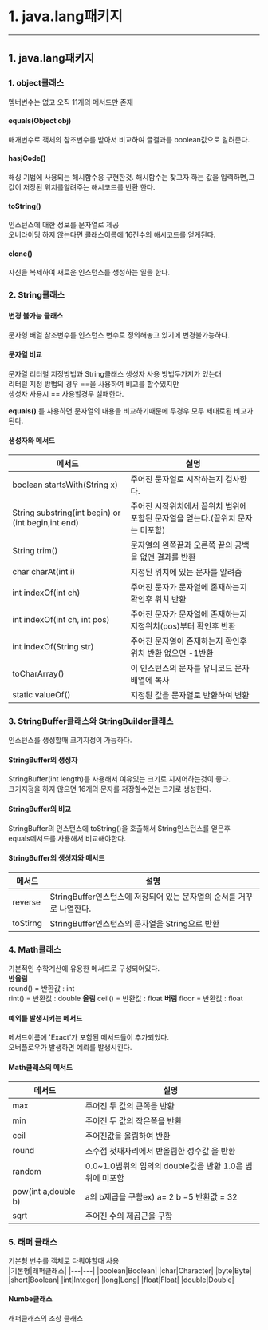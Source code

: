 # 1. java.lang패키지
---
## 1. java.lang패키지

### 1. object클래스
멤버변수는 없고 오직 11개의 메서드만 존재

#### equals(Object obj)
매개변수로 객체의 참조변수를 받아서 비교하여 글결과를 boolean값으로 알려준다.   

#### hasjCode()
해싱 기법에 사용되는 해시함수응 구현한것.
해시함수는 찾고자 하는 값을 입력하면,그 값이 저장된 위치를알려주는 해시코드를 반환 한다.

#### toString()
인스턴스에 대한 정보를 문자열로 제공     
오버라이딩 하지 않는다면 클래스이름에 16진수의 해시코드를 얻게된다.     

#### clone()
자신을 복제하여 새로운 인스턴스를 생성하는 일을 한다.


### 2. String클래스

#### 변경 불가능 클래스
문자형 배열 참조변수를 인스턴스 변수로 정의해놓고 있기에 변경불가능하다.     

#### 문자열 비교
문자열 리터럴 지정방법과 String클래스 생성자 사용 방법두가지가 있는대   
리터럴 지정 방법의 경우 ==을 사용하여 비교를 할수있지만       
생성자 사용시 == 사용할경우 실패한다.

**equals()** 를 사용하면 문자열의 내용을 비교하기때문에 두경우 모두 제대로된 비교가 된다.    

#### 생성자와 메서드

|메서드|설명|
|---|---|
|boolean startsWith(String x)|주어진 문자열로 시작하는지 검사한다.|
|String substring(int begin) or (int begin,int end)|주어진 시작위치에서 끝위치 범위에 포함된 문자열을 얻는다.(끝위치 문자는 미포함)|
|String trim()|문자열의 왼쪽끝과 오른쪽 끝의 공백을 없앤 결과를 반환|
|char charAt(int i)|지정된 위치에 있는 문자를 알려줌|
|int indexOf(int ch)|주어진 문자가 문자열에 존재하는지 확인후 위치 반환|
|int indexOf(int ch, int pos)|주어진 문자가 문자열에 존재하는지 지정위치(pos)부터 확인후 반환|
|int indexOf(String str)|주어진 문자열이 존재하는지 확인후 위치 반환 없으면 -1반환|
|toCharArray()|이 인스턴스의 문자를 유니코드 문자 배열에 복사|
|static valueOf()|지정된 값을 문자열로 반환하여 변환|


### 3. StringBuffer클래스와 StringBuilder클래스    
인스턴스를 생성할때 크기지정이 가능하다.   

#### StringBuffer의 생성자 
  StringBuffer(int length)를 사용해서 여유있는 크기로 지저어하는것이 좋다.    
  크기지정을 하지 않으면 16개의 문자를 저장할수있는 크기로 생성한다.    
  

#### StringBuffer의 비교
StringBuffer의 인스턴스에 toString()을 호출해서 String인스턴스를 얻은후     
equals메서드를 사용해서 비교해야한다.

#### StringBuffer의 생성자와 메서드
|메서드|설명|
|---|---|
|reverse|StringBuffer인스턴스에 저장되어 있는 문자열의 순서를 거꾸로 나열한다.|
|toStirng|StringBuffer인스턴스의 문자열을 String으로 반환|



### 4. Math클래스
기본적인 수학계산에 유용한 메서드로 구성되어있다.    
**반올림**     
round() = 반환값 : int      
rint() = 반환값 : double
**올림**
ceil() = 반환값 : float
**버림**
floor = 반환값 : float

#### 예외를 발생시키는 메서드
메서드이름에 'Exact'가 포함된 메서드들이 추가되었다.      
오버플로우가 발생하면 예뢰를 발생시킨다.    
      
      
#### Math클래스의 메서드 
|메서드|설명|
|---|---|
|max|주어진 두 값의 큰쪽을 반환|
|min|주어진 두 값의 작은쪽을 반환|
|ceil|주어진값을 올림하여 반환|
|round|소수점 첫째자리에서 반올림한 정수값 을 반환|
|random|0.0~1.0범위의 임의의 double값을 반환 1.0은 범위에 미포함|
|pow(int a,double b)|a의 b제곱을 구함ex) a= 2 b =5 반환값 = 32|
|sqrt|주어진 수의 제곱근을 구함|



### 5. 래퍼 클래스
기본형 변수를 객체로 다뤄야할때 사용    
|기본형|래퍼클래스|
|---|---|
|boolean|Boolean|
|char|Character|
|byte|Byte|
|short|Boolean|
|int|Integer|
|long|Long|
|float|Float|
|double|Double|


#### Numbe클래스
 래퍼클래스의 조상 클래스
 




